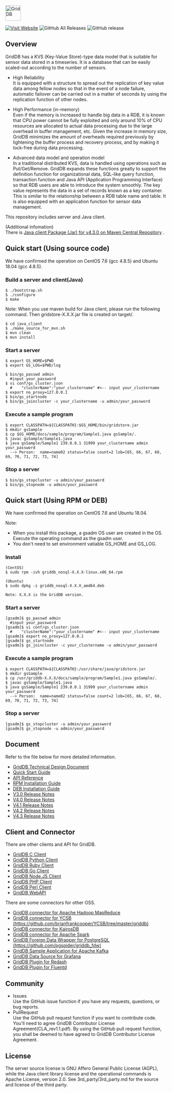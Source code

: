 <img src="http://griddb.org/Image/GridDB_logo.png" align="center" height="48" alt="GridDB"/>

[![Visit Website](https://img.shields.io/badge/website-visit-orange.svg)](https://griddb.net) 
![GitHub All Releases](https://img.shields.io/github/downloads/griddb/griddb_nosql/total.svg) 
![GitHub release](https://img.shields.io/github/release/griddb/griddb_nosql.svg)
## Overview
  GridDB has a KVS (Key-Value Store)-type data model that is suitable for sensor data stored in a timeseries. It is a database that can be easily scaled-out according to the number of sensors.

  * High Reliability  
    It is equipped with a structure to spread out the replication of key value data among fellow nodes so that in the event of a node failure, automatic failover can be carried out in a matter of seconds by using the replication function of other nodes.

  * High Performance (in-memory)  
   Even if the memory is increased to handle big data in a RDB, it is known that CPU power cannot be fully exploited and only around 10% of CPU resources are allocated to actual data processing due to the large overhead in buffer management, etc. Given the increase in memory size, GridDB minimizes the amount of overheads required previously by lightening the buffer process and recovery process, and by making it lock-free during data processing.

  * Advanced data model and operation model  
    In a traditional distributed KVS, data is handled using operations such as Put/Get/Remove. GridDB expands these functions greatly to support the definition function for organizational data, SQL-like query function, transaction function and Java API (Application Programming Interface) so that RDB users are able to introduce the system smoothly. The key value represents the data in a set of records known as a key container. This is similar to the relationship between a RDB table name and table. It is also equipped with an application function for sensor data management.

  This repository includes server and Java client.

  (Additional infomation)  
  There is [Java client Package (Jar) for v4.3.0 on Maven Central Repository](https://search.maven.org/search?q=g:com.github.griddb) .

## Quick start (Using source code)
  We have confirmed the operation on CentOS 7.6 (gcc 4.8.5) and Ubuntu 18.04 (gcc 4.8.5).

### Build a server and client(Java)
    $ ./bootstrap.sh
    $ ./configure
    $ make 
    
  Note: When you use maven build for Java client, please run the following command. Then gridstore-X.X.X.jar file is created on target/.  

    $ cd java_client
    $ ./make_source_for_mvn.sh
    $ mvn clean
    $ mvn install

### Start a server
    $ export GS_HOME=$PWD
    $ export GS_LOG=$PWD/log

    $ bin/gs_passwd admin
      #input your_password
    $ vi conf/gs_cluster.json
      #    "clusterName":"your_clustername" #<-- input your_clustername
    $ export no_proxy=127.0.0.1
    $ bin/gs_startnode
    $ bin/gs_joincluster -c your_clustername -u admin/your_password

### Execute a sample program
    $ export CLASSPATH=${CLASSPATH}:$GS_HOME/bin/gridstore.jar
    $ mkdir gsSample
    $ cp $GS_HOME/docs/sample/program/Sample1.java gsSample/.
    $ javac gsSample/Sample1.java
    $ java gsSample/Sample1 239.0.0.1 31999 your_clustername admin your_password
      --> Person:  name=name02 status=false count=2 lob=[65, 66, 67, 68, 69, 70, 71, 72, 73, 74]

### Stop a server
    $ bin/gs_stopcluster -u admin/your_password
    $ bin/gs_stopnode -u admin/your_password

## Quick start (Using RPM or DEB)

  We have confirmed the operation on CentOS 7.6 and Ubuntu 18.04.

Note:
-  When you install this package, a gsadm OS user are created in the OS.  
  Execute the operating command as the gsadm user.  
- You don't need to set environment vatiable GS_HOME and GS_LOG.

### Install

    (CentOS)
    $ sudo rpm -ivh griddb_nosql-X.X.X-linux.x86_64.rpm

    (Ubuntu)
    $ sudo dpkg -i griddb_nosql-X.X.X_amd64.deb

    Note: X.X.X is the GridDB version.

### Start a server
    [gsadm]$ gs_passwd admin
      #input your_password
    [gsadm]$ vi conf/gs_cluster.json
      #    "clusterName":"your_clustername" #<-- input your_clustername
    [gsadm]$ export no_proxy=127.0.0.1
    [gsadm]$ gs_startnode
    [gsadm]$ gs_joincluster -c your_clustername -u admin/your_password

### Execute a sample program
    $ export CLASSPATH=${CLASSPATH}:/usr/share/java/gridstore.jar
    $ mkdir gsSample
    $ cp /usr/griddb-X.X.X/docs/sample/program/Sample1.java gsSample/.
    $ javac gsSample/Sample1.java
    $ java gsSample/Sample1 239.0.0.1 31999 your_clustername admin your_password
      --> Person:  name=name02 status=false count=2 lob=[65, 66, 67, 68, 69, 70, 71, 72, 73, 74]

### Stop a server
    [gsadm]$ gs_stopcluster -u admin/your_password
    [gsadm]$ gs_stopnode -u admin/your_password


## Document
  Refer to the file below for more detailed information.  
  - [GridDB Technical Design Document](https://griddb.github.io/griddb_nosql/manual/GridDBTechnicalDesignDocument.pdf)
  - [Quick Start Guide](https://griddb.github.io/griddb_nosql/manual/GridDB_QuickStartGuide.html)
  - [API Reference](https://griddb.github.io/griddb_nosql/manual/GridDB_API_Reference.html)
  - [RPM Installation Guide](https://griddb.github.io/griddb_nosql/manual/GridDB_RPM_InstallGuide.html)
  - [DEB Installation Guide](https://griddb.github.io/griddb_nosql/manual/GridDB_DEB_InstallGuide.html)
  - [V3.0 Release Notes](docs/GridDB-3.0.0-CE-RELEASE_NOTES.md)
  - [V4.0 Release Notes](docs/GridDB-4.0-CE-RELEASE_NOTES.md)
  - [V4.1 Release Notes](docs/GridDB-4.1-CE-RELEASE_NOTES.md)
  - [V4.2 Release Notes](docs/GridDB-4.2-CE-RELEASE_NOTES.md)
  - [V4.3 Release Notes](docs/GridDB-4.3-CE-RELEASE_NOTES.md)

## Client and Connector
  There are other clients and API for GridDB.
  * [GridDB C Client](https://github.com/griddb/c_client)
  * [GridDB Python Client](https://github.com/griddb/python_client)
  * [GridDB Ruby Client](https://github.com/griddb/ruby_client)
  * [GridDB Go Client](https://github.com/griddb/go_client)
  * [GridDB Node.JS Client](https://github.com/griddb/nodejs_client)
  * [GridDB PHP Client](https://github.com/griddb/php_client)
  * [GridDB Perl Client](https://github.com/griddb/perl_client)
  * [GridDB WebAPI](https://github.com/griddb/webapi)

  There are some connectors for other OSS.
  * [GridDB connector for Apache Hadoop MapReduce](https://github.com/griddb/griddb_hadoop_mapreduce)
  * [GridDB connector for YCSB (https://github.com/brianfrankcooper/YCSB/tree/master/griddb)](https://github.com/brianfrankcooper/YCSB/tree/master/griddb)
  * [GridDB connector for KairosDB](https://github.com/griddb/griddb_kairosdb)
  * [GridDB connector for Apache Spark](https://github.com/griddb/griddb_spark)
  * [GridDB Foreign Data Wrapper for PostgreSQL (https://github.com/pgspider/griddb_fdw)](https://github.com/pgspider/griddb_fdw)
  * [GridDB Sample Application for Apache Kafka](https://github.com/griddb/griddb_kafka_sample_app)
  * [GridDB Data Source for Grafana](https://github.com/griddb/griddb-datasource)
  * [GridDB Plugin for Redash](https://github.com/griddb/griddb-redash)
  * [GridDB Plugin for Fluentd](https://github.com/griddb/fluent-plugin-griddb)

## Community
  * Issues  
    Use the GitHub issue function if you have any requests, questions, or bug reports. 
  * PullRequest  
    Use the GitHub pull request function if you want to contribute code.
    You'll need to agree GridDB Contributor License Agreement(CLA_rev1.1.pdf).
    By using the GitHub pull request function, you shall be deemed to have agreed to GridDB Contributor License Agreement.

## License
  The server source license is GNU Affero General Public License (AGPL), 
  while the Java client library license and the operational commands is Apache License, version 2.0.
  See 3rd_party/3rd_party.md for the source and license of the third party.

